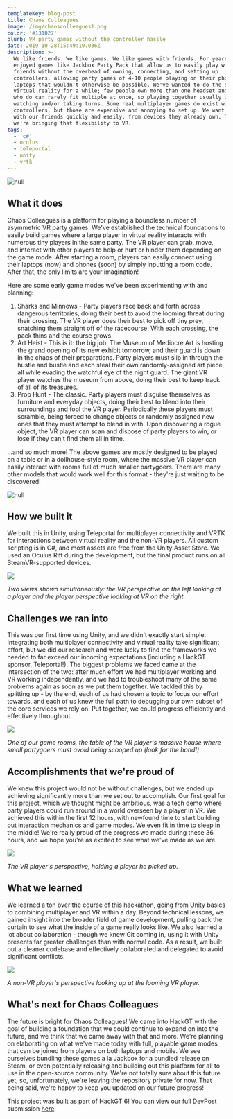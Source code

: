 ```yaml
---
templateKey: blog-post
title: Chaos Colleagues
image: /img/chaoscolleagues1.png
color: '#131027'
blurb: VR party games without the controller hassle
date: 2019-10-28T15:49:19.036Z
description: >-
  We like friends. We like games. We like games with friends. For years we've
  enjoyed games like Jackbox Party Pack that allow us to easily play with
  friends without the overhead of owning, connecting, and setting up
  controllers, allowing party games of 4-10 people playing on their phones and
  laptops that wouldn't otherwise be possible. We've wanted to do the same for
  virtual reality for a while; few people own more than one headset and those
  who do can rarely fit multiple at once, so playing together usually involves
  watching and/or taking turns. Some real multiplayer games do exist with
  controllers, but those are expensive and annoying to set up. We want to play
  with our friends quickly and easily, from devices they already own. Today,
  we're bringing that flexibility to VR.
tags:
  - 'c#'
  - oculus
  - teleportal
  - unity
  - vrtk
---
```

![null](/img/chaoscolleagues1.png)

## What it does

Chaos Colleagues is a platform for playing a boundless number of asymmetric VR party games. We've established the technical foundations to easily build games where a large player in virtual reality interacts with numerous tiny players in the same party. The VR player can grab, move, and interact with other players to help or hurt or hinder them depending on the game mode. After starting a room, players can easily connect using their laptops (now) and phones (soon) by simply inputting a room code. After that, the only limits are your imagination!

Here are some early game modes we've been experimenting with and planning:

1. Sharks and Minnows - Party players race back and forth across dangerous territories, doing their best to avoid the looming threat during their crossing. The VR player does their best to pick off tiny prey, snatching them straight off of the racecourse. With each crossing, the pack thins and the course grows.
2. Art Heist - This is it: the big job. The Museum of Mediocre Art is hosting the grand opening of its new exhibit tomorrow, and their guard is down in the chaos of their preparations. Party players must slip in through the hustle and bustle and each steal their own randomly-assigned art piece, all while evading the watchful eye of the night guard. The giant VR player watches the museum from above, doing their best to keep track of all of its treasures.
3. Prop Hunt - The classic. Party players must disguise themselves as furniture and everyday objects, doing their best to blend into their surroundings and fool the VR player. Periodically these players must scramble, being forced to change objects or randomly assigned new ones that they must attempt to blend in with. Upon discovering a rogue object, the VR player can scan and dispose of party players to win, or lose if they can't find them all in time.

...and so much more! The above games are mostly designed to be played on a table or in a dollhouse-style room, where the massive VR player can easily interact with rooms full of much smaller partygoers. There are many other models that would work well for this format - they're just waiting to be discovered!

![null](/img/chaoscolleagues2.png)

## How we built it

We built this in Unity, using Teleportal for multiplayer connectivity and VRTK for interactions between virtual reality and the non-VR players. All custom scripting is in C#, and most assets are free from the Unity Asset Store. We used an Oculus Rift during the development, but the final product runs on all SteamVR-supported devices.

![](/img/gallery-1-.jpg)

_Two views shown simultaneously: the VR perspective on the left looking at a player and the player perspective looking at VR on the right._

## Challenges we ran into

This was our first time using Unity, and we didn't exactly start simple. Integrating both multiplayer connectivity and virtual reality take significant effort, but we did our research and were lucky to find the frameworks we needed to far exceed our incoming expectations (including a HackGT sponsor, Teleportal!). The biggest problems we faced came at the intersection of the two: after much effort we had multiplayer working and VR working independently, and we had to troubleshoot many of the same problems again as soon as we put them together. We tackled this by splitting up - by the end, each of us had chosen a topic to focus our effort towards, and each of us knew the full path to debugging our own subset of the core services we rely on. Put together, we could progress efficiently and effectively throughout.

![](/img/gallery-2-.jpg)

_One of our game rooms, the table of the VR player's massive house where small partygoers must avoid being scooped up (look for the hand!)_

## Accomplishments that we're proud of

We knew this project would not be without challenges, but we ended up achieving significantly more than we set out to accomplish. Our first goal for this project, which we thought might be ambitious, was a tech demo where party players could run around in a world overseen by a player in VR. We achieved this within the first 12 hours, with newfound time to start building out interaction mechanics and game modes. We even fit in time to sleep in the middle! We're really proud of the progress we made during these 36 hours, and we hope you're as excited to see what we've made as we are.

![](/img/gallery-3-.jpg)

_The VR player's perspective, holding a player he picked up._

## What we learned

We learned a ton over the course of this hackathon, going from Unity basics to combining multiplayer and VR within a day. Beyond technical lessons, we gained insight into the broader field of game development, pulling back the curtain to see what the inside of a game really looks like. We also learned a lot about collaboration - though we knew Git coming in, using it with Unity presents far greater challenges than with normal code. As a result, we built out a cleaner codebase and effectively collaborated and delegated to avoid significant conflicts.

![](/img/gallery-4-.jpg)

_A non-VR player's perspective looking up at the looming VR player._

## What's next for Chaos Colleagues

The future is bright for Chaos Colleagues! We came into HackGT with the goal of building a foundation that we could continue to expand on into the future, and we think that we came away with that and more. We're planning on elaborating on what we've made today with full, playable game modes that can be joined from players on both laptops and mobile. We see ourselves bundling these games a la Jackbox for a bundled release on Steam, or even potentially releasing and building out this platform for all to use in the open-source community. We're not totally sure about this future yet, so, unfortunately, we're leaving the repository private for now. That being said, we're happy to keep you updated on our future progress!

This project was built as part of HackGT 6! You can view our full DevPost submission [here](https://devpost.com/software/chaos-colleagues).
